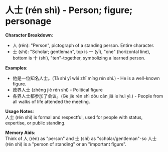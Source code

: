 # **人士 (rén shì) - Person; figure; personage**

**Character Breakdown**:  
- 人 (rén): "Person", pictograph of a standing person. Entire character.  
- 士 (shì): "Scholar; gentleman", top is 一 (yī), "one" (horizontal line), bottom is 十 (shí), "ten"-together, symbolizing a learned person.

**Examples**:  
- 他是一位知名人士。(Tā shì yī wèi zhī míng rén shì.) - He is a well-known figure.  
- 政界人士 (zhèng jiè rén shì) - Political figure  
- 各界人士都参加了会议。(Gè jiè rén shì dōu cān jiā le huì yì.) - People from all walks of life attended the meeting.

**Usage Notes**:  
人士 (rén shì) is formal and respectful, used for people with status, expertise, or public standing.

**Memory Aids**:  
Think of 人 (rén) as "person" and 士 (shì) as "scholar/gentleman"-so 人士 (rén shì) is a "person of standing" or an "important figure".